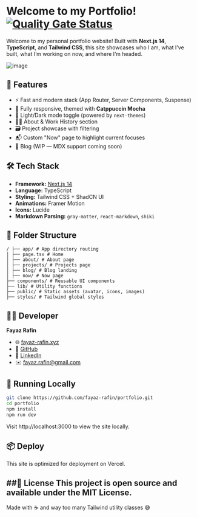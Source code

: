 # Welcome to my Portfolio! [![Quality Gate Status](https://sonarcloud.io/api/project_badges/measure?project=fayaz-rafin_my-blog&metric=alert_status)](https://sonarcloud.io/summary/new_code?id=fayaz-rafin_my-blog)

Welcome to my personal portfolio website! Built with **Next.js 14**, **TypeScript**, and **Tailwind CSS**, this site showcases who I am, what I’ve built, what I’m working on now, and where I’m headed.

![image](https://github.com/user-attachments/assets/0afc54e8-36ba-49b0-b746-a40974e0710b)


## 🚀 Features

- ⚡ Fast and modern stack (App Router, Server Components, Suspense)
- 🎨 Fully responsive, themed with **Catppuccin Mocha**
- 🌙 Light/Dark mode toggle (powered by `next-themes`)
- 🧑‍💻 About & Work History section
- 🗃️ Project showcase with filtering
- 📬 Custom "Now" page to highlight current focuses
- 📝 Blog (WIP — MDX support coming soon)

## 🛠 Tech Stack

- **Framework:** [Next.js 14](https://nextjs.org/)
- **Language:** TypeScript
- **Styling:** Tailwind CSS + ShadCN UI
- **Animations:** Framer Motion
- **Icons:** Lucide
- **Markdown Parsing:** `gray-matter`, `react-markdown`, `shiki`

## 📁 Folder Structure
```
/ ├── app/ # App directory routing
│ ├── page.tsx # Home
│ ├── about/ # About page
│ ├── projects/ # Projects page
│ ├── blog/ # Blog landing
│ ├── now/ # Now page
├── components/ # Reusable UI components
├── lib/ # Utility functions
├── public/ # Static assets (avatar, icons, images)
├── styles/ # Tailwind global styles
```
## 🧑‍💻 Developer

**Fayaz Rafin**

- 🌐 [fayaz-rafin.xyz](https://fayazrafin.xyz)
- 🐙 [GitHub](https://github.com/fayaz-rafin)
- 💼 [LinkedIn](https://linkedin.com/in/fayazrafin)
- ✉️ fayaz.rafin@gmail.com

## 🧪 Running Locally

```bash
git clone https://github.com/fayaz-rafin/portfolio.git
cd portfolio
npm install
npm run dev
```
Visit http://localhost:3000 to view the site locally.

## 📦 Deploy
This site is optimized for deployment on Vercel.

##📄 License
This project is open source and available under the MIT License.
---
Made with ☕ and way too many Tailwind utility classes 😅
